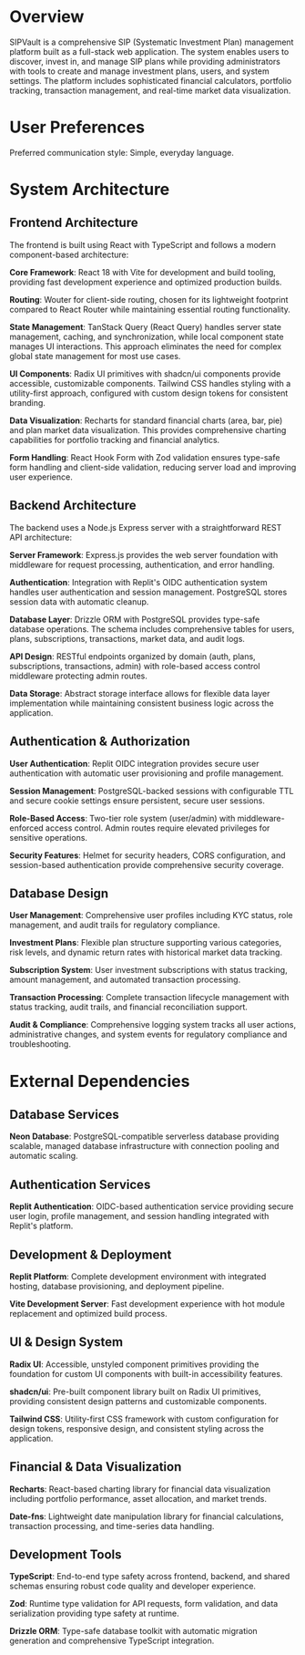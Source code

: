 # Overview

SIPVault is a comprehensive SIP (Systematic Investment Plan) management platform built as a full-stack web application. The system enables users to discover, invest in, and manage SIP plans while providing administrators with tools to create and manage investment plans, users, and system settings. The platform includes sophisticated financial calculators, portfolio tracking, transaction management, and real-time market data visualization.

# User Preferences

Preferred communication style: Simple, everyday language.

# System Architecture

## Frontend Architecture

The frontend is built using React with TypeScript and follows a modern component-based architecture:

**Core Framework**: React 18 with Vite for development and build tooling, providing fast development experience and optimized production builds.

**Routing**: Wouter for client-side routing, chosen for its lightweight footprint compared to React Router while maintaining essential routing functionality.

**State Management**: TanStack Query (React Query) handles server state management, caching, and synchronization, while local component state manages UI interactions. This approach eliminates the need for complex global state management for most use cases.

**UI Components**: Radix UI primitives with shadcn/ui components provide accessible, customizable components. Tailwind CSS handles styling with a utility-first approach, configured with custom design tokens for consistent branding.

**Data Visualization**: Recharts for standard financial charts (area, bar, pie) and plan market data visualization. This provides comprehensive charting capabilities for portfolio tracking and financial analytics.

**Form Handling**: React Hook Form with Zod validation ensures type-safe form handling and client-side validation, reducing server load and improving user experience.

## Backend Architecture

The backend uses a Node.js Express server with a straightforward REST API architecture:

**Server Framework**: Express.js provides the web server foundation with middleware for request processing, authentication, and error handling.

**Authentication**: Integration with Replit's OIDC authentication system handles user authentication and session management. PostgreSQL stores session data with automatic cleanup.

**Database Layer**: Drizzle ORM with PostgreSQL provides type-safe database operations. The schema includes comprehensive tables for users, plans, subscriptions, transactions, market data, and audit logs.

**API Design**: RESTful endpoints organized by domain (auth, plans, subscriptions, transactions, admin) with role-based access control middleware protecting admin routes.

**Data Storage**: Abstract storage interface allows for flexible data layer implementation while maintaining consistent business logic across the application.

## Authentication & Authorization

**User Authentication**: Replit OIDC integration provides secure user authentication with automatic user provisioning and profile management.

**Session Management**: PostgreSQL-backed sessions with configurable TTL and secure cookie settings ensure persistent, secure user sessions.

**Role-Based Access**: Two-tier role system (user/admin) with middleware-enforced access control. Admin routes require elevated privileges for sensitive operations.

**Security Features**: Helmet for security headers, CORS configuration, and session-based authentication provide comprehensive security coverage.

## Database Design

**User Management**: Comprehensive user profiles including KYC status, role management, and audit trails for regulatory compliance.

**Investment Plans**: Flexible plan structure supporting various categories, risk levels, and dynamic return rates with historical market data tracking.

**Subscription System**: User investment subscriptions with status tracking, amount management, and automated transaction processing.

**Transaction Processing**: Complete transaction lifecycle management with status tracking, audit trails, and financial reconciliation support.

**Audit & Compliance**: Comprehensive logging system tracks all user actions, administrative changes, and system events for regulatory compliance and troubleshooting.

# External Dependencies

## Database Services

**Neon Database**: PostgreSQL-compatible serverless database providing scalable, managed database infrastructure with connection pooling and automatic scaling.

## Authentication Services

**Replit Authentication**: OIDC-based authentication service providing secure user login, profile management, and session handling integrated with Replit's platform.

## Development & Deployment

**Replit Platform**: Complete development environment with integrated hosting, database provisioning, and deployment pipeline.

**Vite Development Server**: Fast development experience with hot module replacement and optimized build process.

## UI & Design System

**Radix UI**: Accessible, unstyled component primitives providing the foundation for custom UI components with built-in accessibility features.

**shadcn/ui**: Pre-built component library built on Radix UI primitives, providing consistent design patterns and customizable components.

**Tailwind CSS**: Utility-first CSS framework with custom configuration for design tokens, responsive design, and consistent styling across the application.

## Financial & Data Visualization

**Recharts**: React-based charting library for financial data visualization including portfolio performance, asset allocation, and market trends.

**Date-fns**: Lightweight date manipulation library for financial calculations, transaction processing, and time-series data handling.

## Development Tools

**TypeScript**: End-to-end type safety across frontend, backend, and shared schemas ensuring robust code quality and developer experience.

**Zod**: Runtime type validation for API requests, form validation, and data serialization providing type safety at runtime.

**Drizzle ORM**: Type-safe database toolkit with automatic migration generation and comprehensive TypeScript integration.